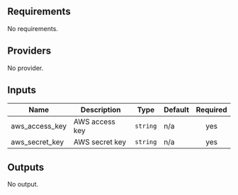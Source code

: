 ## Requirements

No requirements.

## Providers

No provider.

## Inputs

| Name | Description | Type | Default | Required |
|------|-------------|------|---------|:--------:|
| aws\_access\_key | AWS access key | `string` | n/a | yes |
| aws\_secret\_key | AWS secret key | `string` | n/a | yes |

## Outputs

No output.


